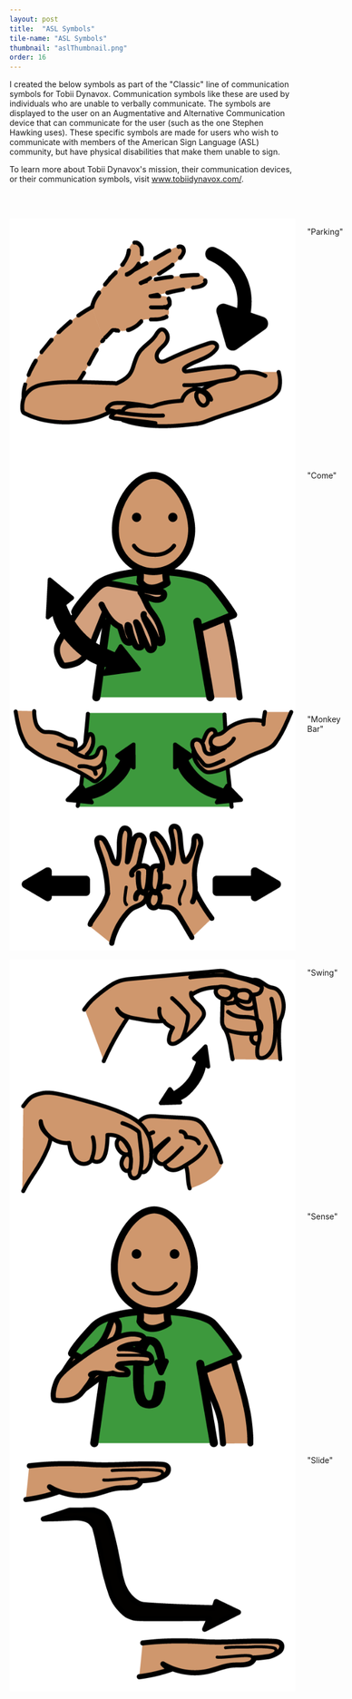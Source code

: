 ```yaml
---
layout: post
title:  "ASL Symbols"
tile-name: "ASL Symbols"
thumbnail: "aslThumbnail.png"
order: 16
---
```


I created the below symbols as part of the "Classic" line of communication symbols for Tobii Dynavox. Communication symbols like these are used by individuals who are unable to verbally communicate. The symbols are displayed to the user on an Augmentative and Alternative Communication device that can communicate for the user (such as the one Stephen Hawking uses). These specific symbols are made for users who wish to communicate with members of the American Sign Language (ASL) community, but have physical disabilities that make them unable to sign.

To learn more about Tobii Dynavox's mission, their communication devices, or their communication symbols, visit <a href="https://www.tobiidynavox.com/en-US/?MarketPopupClicked=true">www.tobiidynavox.com/</a>.


<br> <br>

<div class="row">

  <div class="small-12 medium-4 large-4 columns">
    <img src="/img/asl/parking.png" alt="Hero Image">
    <p class="centered">"Parking"</p>
  </div>

  <div class="small-12 medium-4 large-4 columns">
    <img src="/img/asl/come.png" alt="Hero Image"> 
    <p class="centered">"Come"</p>
  </div>
  
<div class="small-12 medium-4 large-4 columns">
    <img src="/img/asl/monkeyBar.png" alt="Hero Image">
    <p class="centered">"Monkey Bar"</p>
  </div>

</div>

<br>

<div class="row">


  <div class="small-12 medium-4 large-4 columns">
    <img src="/img/asl/swing.png" alt="Hero Image"> 
    <p class="centered">"Swing"</p>
  </div>

  <div class="small-12 medium-4 large-4 columns">
    <img src="/img/asl/sense.png" alt="Hero Image">
    <p class="centered">"Sense"</p>
  </div>

  <div class="small-12 medium-4 large-4 columns">
    <img src="/img/asl/slide.png" alt="Hero Image"> 
    <p class="centered">"Slide"</p>
  </div>

</div>
